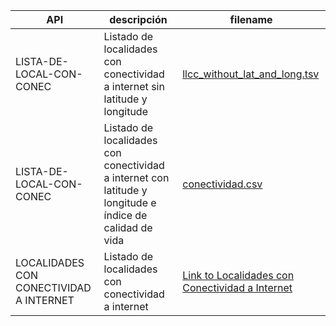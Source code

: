 | API | descripción | filename |
| --- | ----------- | ------- |
| LISTA-DE-LOCAL-CON-CONEC | Listado de localidades con conectividad a internet sin latitude y longitude| [llcc_without_lat_and_long.tsv](llcc_without_lat_and_long.tsv) |
| LISTA-DE-LOCAL-CON-CONEC | Listado de localidades con conectividad a internet con latitude y longitude e índice de calidad de vida| [conectividad.csv](conectividad.csv) |
| LOCALIDADES CON CONECTIVIDAD A INTERNET | Listado de localidades con conectividad a internet |[Link to Localidades con Conectividad a Internet](https://datosabiertos.enacom.gob.ar/dataviews/251962/listado-de-localidades-con-conectividad-a-internet/) |
